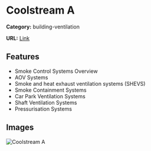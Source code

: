 # Coolstream A

**Category:** building-ventilation

**URL:** [Link](https://colt.info/gb/en/products/product-overview/building-ventilation/coolstream-a/)

## Features

- Smoke Control Systems Overview
- AOV Systems
- Smoke and heat exhaust ventilation systems (SHEVS)
- Smoke Containment Systems
- Car Park Ventilation Systems
- Shaft Ventilation Systems
- Pressurisation Systems

## Images

![Coolstream A](https://colt.info/content/dam/colt/colt/products/coolstream/colt-product-coolstream-a.png/jcr:content/renditions/cq5dam.web.1280.1280.png)